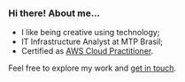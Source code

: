 ### Hi there! About me...

- I like being creative using technology;
- IT Infrastructure Analyst at MTP Brasil;
- Certified as [AWS Cloud Practitioner](https://www.credly.com/badges/517fd129-d1e7-4851-a9f7-09a2abadbf01/linked_in?t=s0xbxa).

Feel free to explore my work and [get in touch](vinicius.nevesco@gmail.com).
